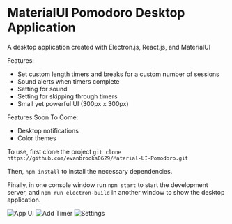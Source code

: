 # MaterialUI Pomodoro Desktop Application
A desktop application created with Electron.js, React.js, and MaterialUI

Features:
  - Set custom length timers and breaks for a custom number of sessions
  - Sound alerts when timers complete
  - Setting for sound 
  - Setting for skipping through timers
  - Small yet powerful UI (300px x 300px)

Features Soon To Come:
  - Desktop notifications
  - Color themes

To use, first clone the project 
`git clone https://github.com/evanbrooks0629/Material-UI-Pomodoro.git`

Then,
`npm install` to install the necessary dependencies.

Finally, in one console window run `npm start` to start the development server,
and `npm run electron-build` in another window to show the desktop application.

![App UI](https://user-images.githubusercontent.com/60624108/145302927-71e3fcfe-0261-4bd3-9a41-badf72dadc0a.png)
![Add Timer](https://user-images.githubusercontent.com/60624108/145302977-3fc335d9-56d1-48e1-bd95-a8da2f5ce629.png)
![Settings](https://user-images.githubusercontent.com/60624108/145303004-2c6d4d9b-3048-42a7-8d55-e40014d2354a.png)
